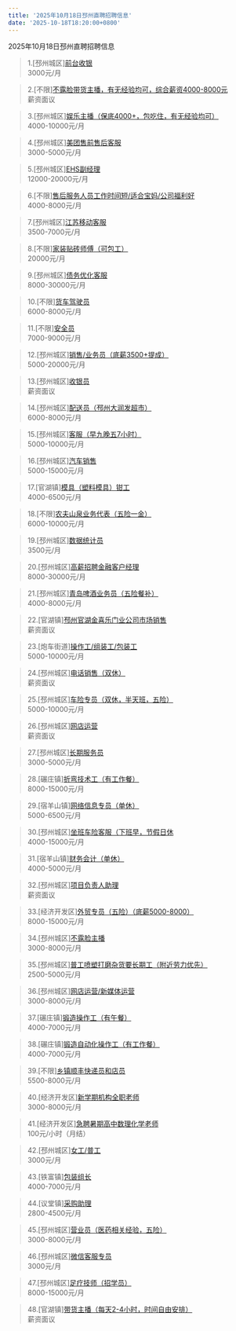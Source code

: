 ```yaml
---
title: '2025年10月18日邳州直聘招聘信息'
date: '2025-10-18T18:20:00+0800'
---
```

2025年10月18日邳州直聘招聘信息
<!--more-->
>1.[邳州城区][前台收银](https://www.pizhouzhipin.com/job/32724)<br>
>3000元/月

>2.[不限][不露脸带货主播，有无经验均可，综合薪资4000-8000元](https://www.pizhouzhipin.com/job/43011)<br>
>薪资面议

>3.[邳州城区][娱乐主播（保底4000+，包吃住，有无经验均可）](https://www.pizhouzhipin.com/job/41113)<br>
>4000-10000元/月

>4.[邳州城区][美团售前售后客服](https://www.pizhouzhipin.com/job/41246)<br>
>3000-5000元/月

>5.[邳州城区][EHS副经理](https://www.pizhouzhipin.com/job/41832)<br>
>12000-20000元/月

>6.[不限][售后服务人员工作时间短/适合宝妈/公司福利好](https://www.pizhouzhipin.com/job/38142)<br>
>4000-8000元/月

>7.[邳州城区][江苏移动客服](https://www.pizhouzhipin.com/job/23334)<br>
>3500-7000元/月

>8.[不限][家装贴砖师傅（可包工）](https://www.pizhouzhipin.com/job/38320)<br>
>20000元/月

>9.[邳州城区][债务优化客服](https://www.pizhouzhipin.com/job/43202)<br>
>8000-30000元/月

>10.[不限][货车驾驶员](https://www.pizhouzhipin.com/job/43219)<br>
>6000-8000元/月

>11.[不限][安全员](https://www.pizhouzhipin.com/job/8869)<br>
>7000-9000元/月

>12.[邳州城区][销售/业务员（底薪3500+提成）](https://www.pizhouzhipin.com/job/39176)<br>
>5000-20000元/月

>13.[邳州城区][收银员](https://www.pizhouzhipin.com/job/35661)<br>
>薪资面议

>14.[邳州城区][配送员（邳州大润发超市）](https://www.pizhouzhipin.com/job/29513)<br>
>6000-8000元/月

>15.[邳州城区][客服（早九晚五7小时）](https://www.pizhouzhipin.com/job/39059)<br>
>5000-10000元/月

>16.[邳州城区][汽车销售](https://www.pizhouzhipin.com/job/43009)<br>
>5000-15000元/月

>17.[官湖镇][模具（塑料模具）钳工](https://www.pizhouzhipin.com/job/41525)<br>
>4000-6500元/月

>18.[不限][农夫山泉业务代表（五险一金）](https://www.pizhouzhipin.com/job/42844)<br>
>6000-10000元/月

>19.[邳州城区][数据统计员](https://www.pizhouzhipin.com/job/42893)<br>
>3500元/月

>20.[邳州城区][高薪招聘金融客户经理](https://www.pizhouzhipin.com/job/42987)<br>
>8000-30000元/月

>21.[邳州城区][青岛啤酒业务员（五险餐补）](https://www.pizhouzhipin.com/job/41816)<br>
>4000-8000元/月

>22.[官湖镇][邳州官湖金喜乐门业公司市场销售](https://www.pizhouzhipin.com/job/20187)<br>
>薪资面议

>23.[炮车街道][操作工/组装工/包装工](https://www.pizhouzhipin.com/job/36719)<br>
>5000-10000元/月

>24.[邳州城区][电话销售（双休）](https://www.pizhouzhipin.com/job/29207)<br>
>薪资面议

>25.[邳州城区][车险专员（双休，半天班，五险）](https://www.pizhouzhipin.com/job/27599)<br>
>5000-10000元/月

>26.[邳州城区][网店运营](https://www.pizhouzhipin.com/job/42395)<br>
>薪资面议

>27.[邳州城区][长期服务员](https://www.pizhouzhipin.com/job/39078)<br>
>3000-5000元/月

>28.[碾庄镇][折弯技术工（有工作餐）](https://www.pizhouzhipin.com/job/43160)<br>
>8000-15000元/月

>29.[宿羊山镇][网络信息专员（单休）](https://www.pizhouzhipin.com/job/42938)<br>
>5000-6500元/月

>30.[邳州城区][坐班车险客服（下班早，节假日休](https://www.pizhouzhipin.com/job/30881)<br>
>4000-15000元/月

>31.[宿羊山镇][财务会计（单休）](https://www.pizhouzhipin.com/job/42939)<br>
>4000-5000元/月

>32.[邳州城区][项目负责人助理](https://www.pizhouzhipin.com/job/40103)<br>
>薪资面议

>33.[经济开发区][外贸专员（五险）（底薪5000-8000）](https://www.pizhouzhipin.com/job/42732)<br>
>8000-15000元/月

>34.[邳州城区][不露脸主播](https://www.pizhouzhipin.com/job/42974)<br>
>3000-8000元/月

>35.[邳州城区][普工喷塑打磨杂货要长期工（附近劳力优先）](https://www.pizhouzhipin.com/job/41608)<br>
>2500-5000元/月

>36.[邳州城区][网店运营/新媒体运营](https://www.pizhouzhipin.com/job/38349)<br>
>3000-8000元/月

>37.[碾庄镇][锻造操作工（有午餐）](https://www.pizhouzhipin.com/job/42215)<br>
>4000-7000元/月

>38.[碾庄镇][锻造自动化操作工（有工作餐）](https://www.pizhouzhipin.com/job/42216)<br>
>4000-7000元/月

>39.[不限][乡镇顺丰快递员和店员](https://www.pizhouzhipin.com/job/43221)<br>
>5500-8000元/月

>40.[经济开发区][新学期机构全职老师](https://www.pizhouzhipin.com/job/23882)<br>
>3000-8000元/月

>41.[经济开发区][急聘暑期高中数理化学老师](https://www.pizhouzhipin.com/job/25846)<br>
>100元/小时（月结）

>42.[邳州城区][女工/普工](https://www.pizhouzhipin.com/job/41132)<br>
>3000元/月

>43.[铁富镇][包装组长](https://www.pizhouzhipin.com/job/43220)<br>
>4000-7000元/月

>44.[议堂镇][采购助理](https://www.pizhouzhipin.com/job/29984)<br>
>2800-4500元/月

>45.[邳州城区][营业员（医药相关经验，五险）](https://www.pizhouzhipin.com/job/8040)<br>
>3000-8000元/月

>46.[邳州城区][微信客服专员](https://www.pizhouzhipin.com/job/43216)<br>
>3000元/月

>47.[邳州城区][足疗技师（招学员）](https://www.pizhouzhipin.com/job/42719)<br>
>8000-15000元/月

>48.[官湖镇][带货主播（每天2-4小时，时间自由安排）](https://www.pizhouzhipin.com/job/43133)<br>
>薪资面议

